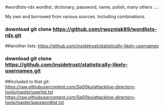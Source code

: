 #wordlists-rdx 
wordlist, dictionary, password, name, polish, many others ....

My own and borrowed from various sources. Including combinations.
### download git clone https://github.com/rwozniak89/wordlists-rdx.git

##another lists:
https://github.com/insidetrust/statistically-likely-usernames 
### download git clone https://github.com/insidetrust/statistically-likely-usernames.git


##included to that git:
https://raw.githubusercontent.com/Sq00ky/attacktive-directory-tools/master/userlist.txt
https://raw.githubusercontent.com/Sq00ky/attacktive-directory-tools/master/passwordlist.txt